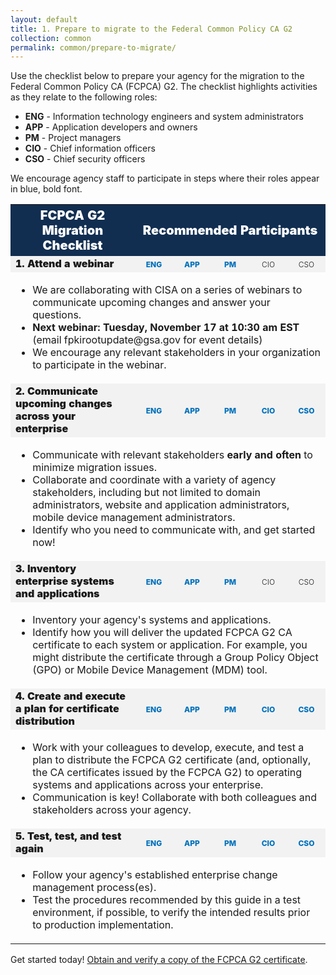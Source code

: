 ```yaml
---
layout: default 
title: 1. Prepare to migrate to the Federal Common Policy CA G2
collection: common
permalink: common/prepare-to-migrate/
---
```

 

Use the checklist below to prepare your agency for the migration to the Federal Common Policy CA (FCPCA) G2.  The checklist highlights activities as they relate to the following roles:
- **ENG** - Information technology engineers and system administrators
- **APP** - Application developers and owners
- **PM** - Project managers
- **CIO** - Chief information officers
- **CSO** - Chief security officers

We encourage agency staff to participate in steps where their roles appear in blue, bold font.

<style>
.title {font-size: 20px; color: white; background-color: #112e51; font-weight: 900;}
.header {text-align: center; font-size: 20px; color: white; background-color: #112e51; font-weight: 900;}

.what {  text-align: left; font-weight: 900; background-color: #f2f2f2; font size="5";}
.who { text-align: center; min-width: 55px; max-width: 55px; font-size: 12px; font-weight: 300; padding: 3px; background-color: #f2f2f2;}
#whoactive { font-weight: 800; color: #0071bc; }
</style>

<table>
 <col width="400">
 <col width="200">

 <tr>
  <th colspan="2" class="title">FCPCA G2 Migration Checklist</th>
  <th colspan="5" class="header">Recommended Participants</th>
 </tr>

 <tr>
  <td colspan="2" class="what">1. Attend a webinar</td>
  <td class="who" id="whoactive">ENG</td>
  <td class="who" id="whoactive">APP</td>
  <td class="who" id="whoactive">PM</td>
  <td class="who">CIO</td>
  <td class="who">CSO</td>
 </tr>

<tr>
  <td colspan="7" class="desc">
  <ul>
	<li>We are collaborating with CISA on a series of webinars to communicate upcoming changes and answer your questions. </li>
	<li><strong>Next webinar: Tuesday, November 17 at 10:30 am EST</strong> (email fpkirootupdate@gsa.gov for event details)</li>
	<li>We encourage any relevant stakeholders in your organization to participate in the webinar.</li>
  </ul>
  </td>
</tr>

 <tr>
  <td colspan="2" class="what">2. Communicate upcoming changes across your enterprise</td>
  <td class="who" id="whoactive">ENG</td>
  <td class="who" id="whoactive">APP</td>
  <td class="who" id="whoactive">PM</td>
  <td class="who" id="whoactive">CIO</td>
  <td class="who" id="whoactive">CSO</td>
 </tr>

<tr>
  <td colspan="7" class="desc">
  <ul>
	<li>Communicate with relevant stakeholders <strong>early and often</strong> to minimize migration issues.</li>
	<li>Collaborate and coordinate with a variety of agency stakeholders, including but not limited to domain administrators, website and application administrators, mobile device management administrators. </li>
	<li>Identify who you need to communicate with, and get started now!</li>

  </ul>
  </td>
</tr>


 <tr>
  <td colspan="2" class="what">3. Inventory enterprise systems and applications</td>
  <td class="who" id="whoactive">ENG</td>
  <td class="who" id="whoactive">APP</td>
  <td class="who" id="whoactive">PM</td>
  <td class="who">CIO</td>
  <td class="who">CSO</td>
 </tr>

<tr>
  <td colspan="7" class="desc">
  <ul>
	<li>Inventory your agency's systems and applications.</li>
	<li>Identify how you will deliver the updated FCPCA G2 CA certificate to each system or application. For example, you might distribute the certificate through a Group Policy Object (GPO) or Mobile Device Management (MDM) tool.</li>
  </ul>
  </td>
</tr>

 <tr>
  <td colspan="2" class="what">4. Create and execute a plan for certificate distribution</td>
  <td class="who" id="whoactive">ENG</td>
  <td class="who" id="whoactive">APP</td>
  <td class="who" id="whoactive">PM</td>
  <td class="who" id="whoactive">CIO</td>
  <td class="who" id="whoactive">CSO</td>
 </tr>

<tr>
  <td colspan="7" class="desc">
  <ul>
	<li>Work with your colleagues to develop, execute, and test a plan to distribute the FCPCA G2 certificate (and, optionally, the CA certificates issued by the FCPCA G2) to operating systems and applications across your enterprise.</li>
	<li>Communication is key! Collaborate with both colleagues and stakeholders across your agency.</li> 
  </ul>
  </td>
</tr>

 <tr>
  <td colspan="2" class="what">5. Test, test, and test again</td>
  <td class="who" id="whoactive">ENG</td>
  <td class="who" id="whoactive">APP</td>
  <td class="who" id="whoactive">PM</td>
  <td class="who" id="whoactive">CIO</td>
  <td class="who" id="whoactive">CSO</td>
 </tr>

<tr>
  <td colspan="7" class="desc">
  <ul>
	<li>Follow your agency's established enterprise change management process(es). </li>
	<li>Test the procedures recommended by this guide in a test environment, if possible, to verify the intended results prior to production implementation.</li>
  </ul>
  </td>
</tr>


</table>

Get started today! [Obtain and verify a copy of the FCPCA G2 certificate]({{site.baseurl}}/common/obtain-and-verify/).
